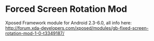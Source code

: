 # Forced Screen Rotation Mod
Xposed Framework module for Android 2.3-6.0, all info here: http://forum.xda-developers.com/xposed/modules/gb-fixed-screen-rotation-mod-1-0-t3349187/
